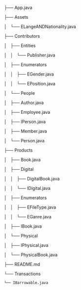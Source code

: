 ├── App.java

├── Assets

│   └── ELangeANDNationality.java

├── Contributors

│   ├── Entities

│   │   └── Publisher.java

│   ├── Enumerators

│   │   ├── EGender.java

│   │   └── EPosition.java

│   └── People

│       ├── Author.java

│       ├── Employee.java

│       ├── IPerson.java

│       ├── Member.java

│       └── Person.java

├── Products

│   ├── Book.java

│   ├── Digital

│   │   ├── DigitalBook.java

│   │   └── IDigital.java

│   ├── Enumerators

│   │   ├── EFileType.java

│   │   └── EGanre.java

│   ├── IBook.java

│   └── Physical

│       ├── IPhysical.java

│       └── PhysicalBook.java

├── README.md

└── Transactions

    └── IBarrowable.java
    

